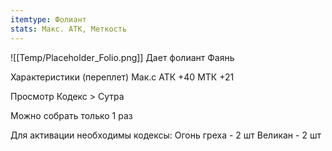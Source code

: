 ```yaml
---
itemtype: Фолиант
stats: Макс. АТК, Меткость
---
```

![[Temp/Placeholder_Folio.png]]
Дает фолиант Фаянь

Характеристики (переплет)
Мак.с АТК +40
МТК +21

Просмотр Кодекс > Сутра

Можно собрать только 1 раз

Для активации необходимы кодексы: 
Огонь греха  - 2 шт
Великан  - 2 шт

